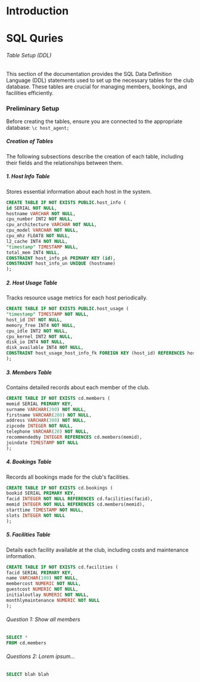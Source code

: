 # Introduction

# SQL Quries

###### Table Setup (DDL)
This section of the documentation provides the SQL Data Definition Language (DDL) statements used to set up the necessary tables for the club database. These tables are crucial for managing members, bookings, and facilities efficiently.

### Preliminary Setup

Before creating the tables, ensure you are connected to the appropriate database:
`\c host_agent;`

##### Creation of Tables

The following subsections describe the creation of each table, including their fields and the relationships between them.

##### 1\. Host Info Table

Stores essential information about each host in the system.

```sql
CREATE TABLE IF NOT EXISTS PUBLIC.host_info (
id SERIAL NOT NULL,
hostname VARCHAR NOT NULL,
cpu_number INT2 NOT NULL,
cpu_architecture VARCHAR NOT NULL,
cpu_model VARCHAR NOT NULL,
cpu_mhz FLOAT8 NOT NULL,
l2_cache INT4 NOT NULL,
"timestamp" TIMESTAMP NULL,
total_mem INT4 NULL,
CONSTRAINT host_info_pk PRIMARY KEY (id),
CONSTRAINT host_info_un UNIQUE (hostname)
);
```

##### 2\. Host Usage Table

Tracks resource usage metrics for each host periodically.

```sql
CREATE TABLE IF NOT EXISTS PUBLIC.host_usage (
"timestamp" TIMESTAMP NOT NULL,
host_id INT NOT NULL,
memory_free INT4 NOT NULL,
cpu_idle INT2 NOT NULL,
cpu_kernel INT2 NOT NULL,
disk_io INT4 NOT NULL,
disk_available INT4 NOT NULL,
CONSTRAINT host_usage_host_info_fk FOREIGN KEY (host_id) REFERENCES host_info(id)
);
```

##### 3\. Members Table

Contains detailed records about each member of the club.

```sql
CREATE TABLE IF NOT EXISTS cd.members (
memid SERIAL PRIMARY KEY,
surname VARCHAR(200) NOT NULL,
firstname VARCHAR(200) NOT NULL,
address VARCHAR(300) NOT NULL,
zipcode INTEGER NOT NULL,
telephone VARCHAR(20) NOT NULL,
recommendedby INTEGER REFERENCES cd.members(memid),
joindate TIMESTAMP NOT NULL
);
```

##### 4\. Bookings Table

Records all bookings made for the club's facilities.

```sql
CREATE TABLE IF NOT EXISTS cd.bookings (
bookid SERIAL PRIMARY KEY,
facid INTEGER NOT NULL REFERENCES cd.facilities(facid),
memid INTEGER NOT NULL REFERENCES cd.members(memid),
starttime TIMESTAMP NOT NULL,
slots INTEGER NOT NULL
);
```

##### 5\. Facilities Table

Details each facility available at the club, including costs and maintenance information.

```sql
CREATE TABLE IF NOT EXISTS cd.facilities (
facid SERIAL PRIMARY KEY,
name VARCHAR(100) NOT NULL,
membercost NUMERIC NOT NULL,
guestcost NUMERIC NOT NULL,
initialoutlay NUMERIC NOT NULL,
monthlymaintenance NUMERIC NOT NULL
);
```

###### Question 1: Show all members

```sql
SELECT *
FROM cd.members
```

###### Questions 2: Lorem ipsum...

```sql
SELECT blah blah 
```